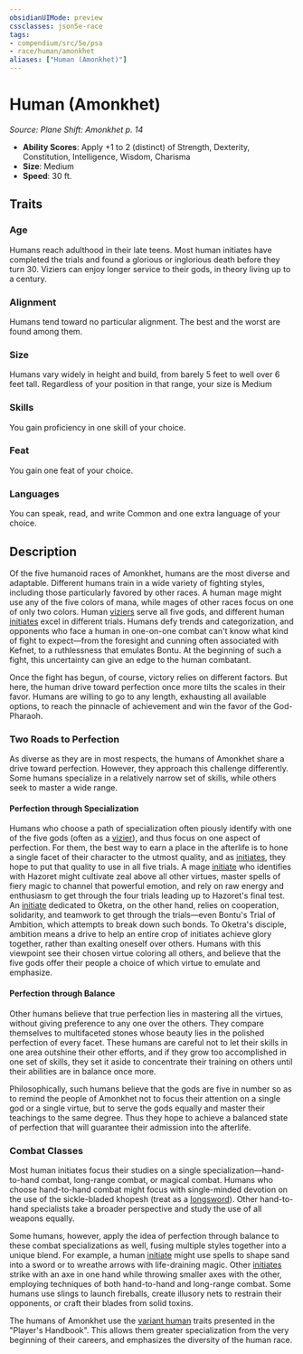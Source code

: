 ```yaml
---
obsidianUIMode: preview
cssclasses: json5e-race
tags:
- compendium/src/5e/psa
- race/human/amonkhet
aliases: ["Human (Amonkhet)"]
---
```

# Human (Amonkhet)
*Source: Plane Shift: Amonkhet p. 14*  

- **Ability Scores**: Apply +1 to 2 (distinct) of Strength, Dexterity, Constitution, Intelligence, Wisdom, Charisma
- **Size**: Medium
- **Speed**: 30 ft.

## Traits

### Age

Humans reach adulthood in their late teens. Most human initiates have completed the trials and found a glorious or inglorious death before they turn 30. Viziers can enjoy longer service to their gods, in theory living up to a century.

### Alignment

Humans tend toward no particular alignment. The best and the worst are found among them.

### Size

Humans vary widely in height and build, from barely 5 feet to well over 6 feet tall. Regardless of your position in that range, your size is Medium

### Skills

You gain proficiency in one skill of your choice.

### Feat

You gain one feat of your choice.

### Languages

You can speak, read, and write Common and one extra language of your choice.

## Description

Of the five humanoid races of Amonkhet, humans are the most diverse and adaptable. Different humans train in a wide variety of fighting styles, including those particularly favored by other races. A human mage might use any of the five colors of mana, while mages of other races focus on one of only two colors. Human [viziers](2-Mechanics/CLI/backgrounds/vizier-psa.md) serve all five gods, and different human [initiates](2-Mechanics/CLI/backgrounds/initiate-psa.md) excel in different trials. Humans defy trends and categorization, and opponents who face a human in one-on-one combat can't know what kind of fight to expect—from the foresight and cunning often associated with Kefnet, to a ruthlessness that emulates Bontu. At the beginning of such a fight, this uncertainty can give an edge to the human combatant.

Once the fight has begun, of course, victory relies on different factors. But here, the human drive toward perfection once more tilts the scales in their favor. Humans are willing to go to any length, exhausting all available options, to reach the pinnacle of achievement and win the favor of the God-Pharaoh.

### Two Roads to Perfection

As diverse as they are in most respects, the humans of Amonkhet share a drive toward perfection. However, they approach this challenge differently. Some humans specialize in a relatively narrow set of skills, while others seek to master a wide range.

#### Perfection through Specialization

Humans who choose a path of specialization often piously identify with one of the five gods (often as a [vizier](2-Mechanics/CLI/backgrounds/vizier-psa.md)), and thus focus on one aspect of perfection. For them, the best way to earn a place in the afterlife is to hone a single facet of their character to the utmost quality, and as [initiates](2-Mechanics/CLI/backgrounds/initiate-psa.md), they hope to put that quality to use in all five trials. A mage [initiate](2-Mechanics/CLI/backgrounds/initiate-psa.md) who identifies with Hazoret might cultivate zeal above all other virtues, master spells of fiery magic to channel that powerful emotion, and rely on raw energy and enthusiasm to get through the four trials leading up to Hazoret's final test. An [initiate](2-Mechanics/CLI/backgrounds/initiate-psa.md) dedicated to Oketra, on the other hand, relies on cooperation, solidarity, and teamwork to get through the trials—even Bontu's Trial of Ambition, which attempts to break down such bonds. To Oketra's disciple, ambition means a drive to help an entire crop of initiates achieve glory together, rather than exalting oneself over others. Humans with this viewpoint see their chosen virtue coloring all others, and believe that the five gods offer their people a choice of which virtue to emulate and emphasize.

#### Perfection through Balance

Other humans believe that true perfection lies in mastering all the virtues, without giving preference to any one over the others. They compare themselves to multifaceted stones whose beauty lies in the polished perfection of every facet. These humans are careful not to let their skills in one area outshine their other efforts, and if they grow too accomplished in one set of skills, they set it aside to concentrate their training on others until their abilities are in balance once more.

Philosophically, such humans believe that the gods are five in number so as to remind the people of Amonkhet not to focus their attention on a single god or a single virtue, but to serve the gods equally and master their teachings to the same degree. Thus they hope to achieve a balanced state of perfection that will guarantee their admission into the afterlife.

### Combat Classes

Most human initiates focus their studies on a single specialization—hand-to-hand combat, long-range combat, or magical combat. Humans who choose hand-to-hand combat might focus with single-minded devotion on the use of the sickle-bladed khopesh (treat as a [longsword](2-Mechanics/CLI/items/longsword.md)). Other hand-to-hand specialists take a broader perspective and study the use of all weapons equally.

Some humans, however, apply the idea of perfection through balance to these combat specializations as well, fusing multiple styles together into a unique blend. For example, a human [initiate](2-Mechanics/CLI/backgrounds/initiate-psa.md) might use spells to shape sand into a sword or to wreathe arrows with life-draining magic. Other [initiates](2-Mechanics/CLI/backgrounds/initiate-psa.md) strike with an axe in one hand while throwing smaller axes with the other, employing techniques of both hand-to-hand and long-range combat. Some humans use slings to launch fireballs, create illusory nets to restrain their opponents, or craft their blades from solid toxins.

The humans of Amonkhet use the [variant human](2-Mechanics/CLI/races/human-variant.md) traits presented in the "Player's Handbook". This allows them greater specialization from the very beginning of their careers, and emphasizes the diversity of the human race.